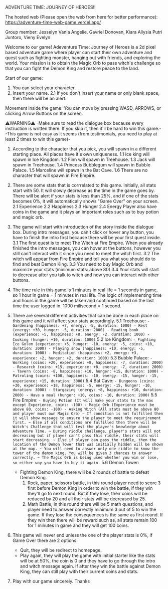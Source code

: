 ADVENTURE TIME: JOURNEY OF HEROES!!

The hosted web (Please open the web from here for better performance): https://adventure-time-web-game.vercel.app/

Group member:
Jesselyn Vania Angelie,
Gavriel Donovan,
Kiara Allysia Putri Juntoro,
Vieny Evelyn

Welcome to our game! Adeventure Time: Journey of Heroes is a 2d pixel based adventure game where player can start their own adventure and quest such as fighting monster, hanging out with friends, and exploring the world. Your mission is to obtain the Magic Orb to pass witch's challenge so that you can fight the Demon King and restore peace to the land.

Start of our game:
1. You can select your character.
2. Insert your name.
   2.1 If you don't insert your name or only blank space, then there will be an alert.

Movement inside the game:
You can move by pressing WASD, ARROWS, or clicking Arrow Buttons on the screen.

⚠️WARNING⚠️
-Make sure to read the dialogue box because every instruction is written there. If you skip it, then it'll be hard to win this game.-
-This game is not easy as it seems (from testimonials, you need to play at least 2 times to win this game)-


1. According to the character that you pick, you will spawn in a different starting place. All places have it's own uniqueness. 
   1.1 Ice king will spawn in Ice Kingdom.
   1.2 Finn will spawn in Treehouse.
   1.3 Jack will spawn in Treehouse.
   1.4 Princess Bubblegum will spawn in Bubble Palace.
   1.5 Marceline will spawn in the Bat Cave.
   1.6 There are no character that will spawn in Fire Empire. 

2. There are some stats that is corrrelated to this game. Initially, all stats start with 50. It will slowly decrease as the time in the game goes by. There will be alert if your stats is less than 25%, and if one of the stats becomes 0%, it will automatically shows "Game Over" on your screen. 
   2.1 Experience
   2.2 Happiness
   2.3 Hunger
   2.4 Energy
   Player also have coins in the game and it plays an important roles such as to buy potion and magic orb.
   
3. The game will start with introduction of the story inside the dialogue box. During intro messages, you can't click or hover any button, you have to finish the intro first because there will be your first quest inside.
   3.1 The first quest is to meet The Witch at Fire Empire. When you already finished the intro messages, you can hover at the buttons, however you still can't interact with it since you need to meet the witch first.
   3.2 The witch will appear from Fire Empire and tell you what you should do to find and beat Demon King.
   3.3 You need to buy Magic Orb and maximize your stats (minimum stats: above 80)
   3.4 Your stats will start to decrease after you talk to witch and now you can interact with other buttons.
   
4. The time rule in this game is 1 minutes in real life = 1 seconds in game, so 1 hour in game = 1 minutes in real life. The logic of implementing time and hours in the game will be taken and continued based on the last time the user logged in. 1000 milisecond = 1 second.
   
5. There are several different activities that can be done in each place on this game and it will affect your stats accordingly.
   5.1 Treehouse:
         `- Gardening (happiness: +7, energy: -5, duration: 1000)
         - Rest (energy: +30, hunger: -5, duration: 2000)
         - Reading book (experience: +5, happiness: +8, energy: -2, duration: 1000)
         - Cooking (hunger: +10, duration: 1000)`
   5.2 Ice Kingdom:
         `- Fighting Ice Golem (experience: +5, hunger: -10, energy: -5, coins: +10, duration: 2000)
         - Playing snow (happiness: +10, energy: -5, duration: 1000)
         - Meditation (happiness: +2, energy: +3, experience: +2, hunger: +2, duration: 1000)`
   5.3 Bubble Palace:
         `- Working (coins: +20, experience: +8, happiness: -7, duration: 2000)
         - Research (coins: +15, experience: +8, energy: -7, duration: 2000)
         - Tavern (coins: -8, happiness: +10, hunger: +15, duration: 1000)
         - Patroling (coins: +100, happiness: -10, energy: -15, hunger: -15, experience: +15, duration: 3000)`
   5.4 Bat Cave:
         `- Dungeons (coins: +30, experience: +18, happiness: -5, energy: -15, hunger: -10, duration: 3000)
         - Stargazing (energy: +8, happiness: +10, duration: 2000)
         - Have a meal (hunger: +10, coins: -10, duration: 2000)`
   5.5 Fire Empire:
         `- Buying Potion (It will make your stats to the max except Experience, coins: -100)
         - Magic Orb (Experience must be above 80, coins: -100)
         - Asking Witch (All stats must be above 80 and player must own Magic Orb)
            ~ If condition is not fulfilled then it will show message to ensure the player to meet the requrirement first.
            ~ Else if all conditions are fulfilled then there will be Witch's Challenge that will test the player's knowledge about Adventure Time.
            ~ During riddle challenge, player's stats will not decreasing but if player can't pass this riddle, their stats will start decreasing.
            ~ Else if player can pass the riddle, then the location of the Demon Tower that was initially hidden will be shown at the map.
            ~ You will need to answer only one riddle to know the tower of the demon king. You will be given 3 chances to answer correctly.
            ~ The Magic Orb is being used whether you win or lose, so either way you have to buy it again.`
   5.6 Demon Tower:
      - Fighting Demon King, there will be 2 rounds of battle to defeat Demon King.
        1. Rock, paper, scissors battle, in this round player need to score 3 first before Demon King in order to win the battle, if they win they'll go to next round. But if they lose, their coins will be reduced by 20 and all their stats will be decreased by 25.
        2. Math Battle, in this round there will be 5 math questions, and player need to answer correctly minimum 3 out of 5 to win the game. If they lose the consequences is the same as first round. If they win then there will be reward such as, all stats remain 100 for 1 minutes in game and they will get 100 coins.

7. This game will never end unless the one of the player stats is 0%, if Game Over there are 2 options:
   - Quit, they will be redirect to homepage.
   - Play again, they will play the game with initial starter like the stats will be at 50%, the coin is 0 and they have to go through the intro and witch message again.
   If after they win the battle against Demon King, they can still play with their current coins and stats.

8. Play with our game sincerely. Thanks
   
         
